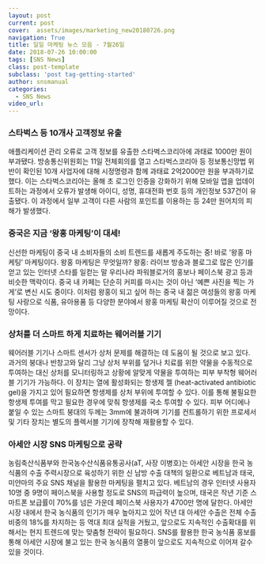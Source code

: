 ```yaml
---
layout: post
current: post
cover:  assets/images/marketing_new20180726.png
navigation: True
title: 일일 마케팅 뉴스 모음 - 7월26일
date: 2018-07-26 10:00:00
tags: [SNS News]
class: post-template
subclass: 'post tag-getting-started'
author: snsmanual
categories:
  - SNS News
video_url: 
---
```


### **스타벅스 등 10개사 고객정보 유출**

애플리케이션 관리 오류로 고객 정보를 유출한 스타벅스코리아에 과태료 1000만 원이 부과됐다.
방송통신위원회는 11일 전체회의를 열고 스타벅스코리아 등 정보통신망법 위반이 확인된 10개 사업자에 대해 시정명령과 함께 과태료 2억2000만 원을 부과하기로 했다.
이는 스타벅스코리아는 올해 초 로그인 인증을 강화하기 위해 모바일 앱을 업데이트하는 과정에서 오류가 발생해 아이디, 성명, 휴대전화 번호 등의 개인정보 537건이 유출됐다. 이 과정에서 일부 고객이 다른 사람의 포인트를 이용하는 등 24만 원어치의 피해가 발생했다.


### **중국은 지금 ‘왕홍 마케팅’이 대세!**

신선한 마케팅이 중국 내 소비자들의 소비 트렌드를 새롭게 주도하는 중!
바로 ‘왕홍 마케팅’ 마케팅이다.
왕홍 마케팅은 무엇일까?
왕홍: 라이브 방송과 블로그로 많은 인기를 얻고 있는 인터넷 스타를 일컫는 말 
우리나라 파워블로거의 홍보나 페이스북 광고 등과 비슷한 맥락이다.
중국 내 카페는 단순히 커피를 마시는 것이 아닌 ‘예쁜 사진을 찍는 가게’로 변신 시도 중이다.
이처럼 왕홍이 되고 싶어 하는 중국 내 젊은 여성들의 왕홍 마케팅 사랑으로 식품, 유아용품 등 다양한 분야에서 왕홍 마케팅 확산이 이루어질 것으로 전망이다.


### **상처를 더 스마트 하게 치료하는 웨어러블 기기**

웨어러블 기기나 스마트 센서가 상처 문제를 해결하는 데 도움이 될 것으로 보고 있다.
과거의 붕대나 반창고와 달리 그냥 상처 부위를 덮거나 치료를 위한 약물을 수동적으로 투여하는 대신 상처를 모니터링하고 상황에 알맞게 약물을 투여하는 피부 부착형 웨어러블 기기가 가능하다.
이 장치는 열에 활성화되는 항생제 젤 (heat-activated antibiotic gel)을 가지고 있어 필요하면 항생제를 상처 부위에 투여할 수 있다.
이를 통해 불필요한 항생제 투여를 막고 필요한 경우에 맞춰 항생제를 국소 투여할 수 있다.
피부 어디에나 붙일 수 있는 스마트 붕대의 두께는 3mm에 불과하며 기기를 컨트롤하기 위한 프로세서 및 기타 장치는 별도의 플렉서블 기기에 장착해 재활용할 수 있다.


### **아세안 시장 SNS 마케팅으로 공략**

농림축산식품부와 한국농수산식품유통공사(aT, 사장 이병호)는 아세안 시장을 한국 농식품의 수출 주력시장으로 육성하기 위한 신 남방 수출 대책의 일환으로 베트남과 태국, 미얀마의 주요 SNS 채널을 활용한 마케팅을 펼치고 있다.
베트남의 경우 인터넷 사용자 10명 중 9명이 페이스북을 사용할 정도로 SNS의 파급력이
높으며, 태국은 작년 기준 스마트폰 보급률이 70%를 넘은 가운데 페이스북 사용자가 4700만 명에 달한다.
아세안 시장 내에서 한국 농식품의 인기가 매우 높아지고 있어 작년 대 아세안 수출은 전체 수출 비중의 18%를 차지하는 등 역대 최대 실적을 거뒀고, 앞으로도 지속적인 수출확대를 위해서는 현지 트렌드에 맞는 맞춤형 전략이 필요하다.
SNS를 활용한 한국 농식품 홍보를 통해 아세안 시장에 불고 있는 한국 농식품의 열풍이 앞으로도 지속적으로 이어져 갈수 있을 것이다.